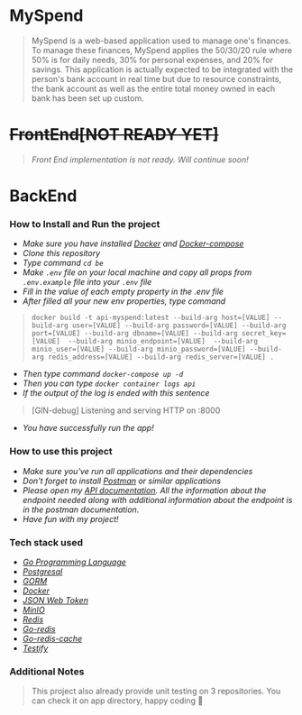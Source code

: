 # MySpend
> MySpend is a web-based application used to manage one's finances. To manage these finances, MySpend applies the 50/30/20 rule where 50% is for daily needs, 30% for personal expenses, and 20% for savings. This application is actually expected to be integrated with the person's bank account in real time but due to resource constraints, the bank account as well as the entire total money owned in each bank has been set up custom.
# ~~FrontEnd[NOT READY YET]~~
> *Front End implementation is not ready. Will continue soon!*
# BackEnd
### How to Install and Run the project
- *Make sure you have installed [Docker](https://www.docker.com/) and [Docker-compose](https://docs.docker.com/compose/install/)*
- *Clone this repository*
- *Type command `cd be`*
- *Make `.env` file on your local machine and copy all props from `.env.example` file into your `.env` file*
- *Fill in the value of each empty property in the .env file*
- *After filled all your new env properties, type command*
> `docker build -t api-myspend:latest --build-arg host=[VALUE] --build-arg user=[VALUE] --build-arg password=[VALUE] --build-arg port=[VALUE] --build-arg dbname=[VALUE] --build-arg secret_key=[VALUE]  --build-arg minio_endpoint=[VALUE]  --build-arg minio_user=[VALUE] --build-arg minio_password=[VALUE] --build-arg redis_address=[VALUE] --build-arg redis_server=[VALUE] .`
- *Then type command `docker-compose up -d`*
- *Then you can type `docker container logs api`*
- *If the output of the log is ended with this sentence*
>[GIN-debug] Listening and serving HTTP on :8000
- *You have successfully run the app!*
### How to use this project
- *Make sure you've run all applications and their dependencies*
- *Don't forget to install [Postman](https://www.postman.com/) or similar applications*
- *Please open my [API documentation](https://documenter.getpostman.com/view/19666540/2s935oKiDA). All the information about the endpoint needed along with additional information about the endpoint is in the postman documentation.*
- *Have fun with my project!*
### Tech stack used
- *[Go Programming Language](https://go.dev/)*
- *[Postgresql](https://www.postgresql.org/)*
- *[GORM](https://gorm.io/)* 
- *[Docker](https://www.docker.com/)* 
- *[JSON Web Token](https://jwt.io/)*
- *[MinIO](https://min.io/)*
- *[Redis](https://redis.io/)*
- *[Go-redis](https://github.com/redis/go-redis)*
- *[Go-redis-cache](https://github.com/go-redis/cache)*
- *[Testify](https://github.com/stretchr/testify)* 
### Additional Notes
> This project also already provide unit testing on 3 repositories. You can check it on app directory, happy coding :star_struck:
